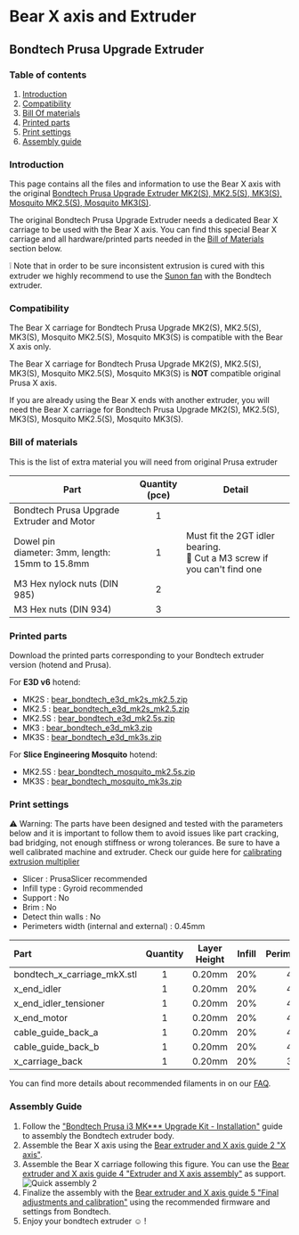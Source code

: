 # Bear X axis and Extruder

## Bondtech Prusa Upgrade Extruder

### Table of contents
  1. [Introduction](#introduction)
  1. [Compatibility](#compatibility)
  1. [Bill Of materials](#bill-of-materials)
  1. [Printed parts](#printed-parts)
  1. [Print settings](#print-settings)
  1. [Assembly guide](#assembly-guide)



### Introduction

This page contains all the files and information to use the Bear X axis with the original [Bondtech Prusa Upgrade Extruder MK2(S), MK2.5(S), MK3(S), Mosquito MK2.5(S), Mosquito MK3(S)](https://www.bondtech.se/en/product-category/upgrade-kits/prusa/).

The original Bondtech Prusa Upgrade Extruder needs a dedicated Bear X carriage to be used with the Bear X axis. You can find this special Bear X carriage and all hardware/printed parts needed in the [Bill of Materials](#bill-of-materials) section below.

:grey_exclamation: Note that in order to be sure inconsistent extrusion is cured with this extruder we highly recommend to use the [Sunon fan](../hotend_fan) with the Bondtech extruder.



### Compatibility

The Bear X carriage for Bondtech Prusa Upgrade MK2(S), MK2.5(S), MK3(S), Mosquito MK2.5(S), Mosquito MK3(S) is compatible with the Bear X axis only.

The Bear X carriage for Bondtech Prusa Upgrade MK2(S), MK2.5(S), MK3(S), Mosquito MK2.5(S), Mosquito MK3(S) is **NOT** compatible original Prusa X axis.

If you are already using the Bear X ends with another extruder, you will need the Bear X carriage for Bondtech Prusa Upgrade MK2(S), MK2.5(S), MK3(S), Mosquito MK2.5(S), Mosquito MK3(S).



### Bill of materials

This is the list of extra material you will need from original Prusa extruder

| Part     | Quantity<br>(pce) | Detail |
|----------|:---------------:|--------|
| Bondtech Prusa Upgrade Extruder and Motor | 1 | |
| Dowel pin<br/>diameter: 3mm, length: 15mm to 15.8mm | 1 | Must fit the 2GT idler bearing.<br/>:pushpin: Cut a M3 screw if you can't find one |
| M3 Hex nylock nuts (DIN 985) | 2 | |
| M3 Hex nuts (DIN 934) | 3 | |



### Printed parts

Download the printed parts corresponding to your Bondtech extruder version (hotend and Prusa).

For **E3D v6** hotend:
  * MK2S : [bear_bondtech_e3d_mk2s_mk2.5.zip](printed_parts/bear_bondtech_e3d_mk2s_mk2.5.zip?raw=true)
  * MK2.5 : [bear_bondtech_e3d_mk2s_mk2.5.zip](printed_parts/bear_bondtech_e3d_mk2s_mk2.5.zip?raw=true)
  * MK2.5S : [bear_bondtech_e3d_mk2.5s.zip](printed_parts/bear_bondtech_e3d_mk2.5s.zip?raw=true)
  * MK3 : [bear_bondtech_e3d_mk3.zip](printed_parts/bear_bondtech_e3d_mk3.zip?raw=true)
  * MK3S : [bear_bondtech_e3d_mk3s.zip](printed_parts/bear_bondtech_e3d_mk3s.zip?raw=true)

For **Slice Engineering Mosquito** hotend:
  * MK2.5S : [bear_bondtech_mosquito_mk2.5s.zip](printed_parts/bear_bondtech_mosquito_mk2.5s.zip?raw=true)
  * MK3S : [bear_bondtech_mosquito_mk3s.zip](printed_parts/bear_bondtech_mosquito_mk3s.zip?raw=true)



### Print settings

:warning: Warning: The parts have been designed and tested with the parameters below and it is important to follow them to avoid issues like part cracking, bad bridging, not enough stiffness or wrong tolerances. Be sure to have a well calibrated machine and extruder. Check our guide here for [calibrating extrusion multiplier](https://guides.bear-lab.com/Guide/Extrusion+multiplier+and+filament+diameter/8?lang=en)

  * Slicer : PrusaSlicer recommended
  * Infill type : Gyroid recommended
  * Support : No
  * Brim : No
  * Detect thin walls : No
  * Perimeters width (internal and external) : 0.45mm

| Part | Quantity | Layer Height | Infill | Perimeters | Top/Bottom Layers | Filament Type |
|:-----|:--------:|:------------:|:------:|:----------:|:-----------------:|:-------------:|
| bondtech_x_carriage_mkX.stl | 1 | 0.20mm | 20% | 4 | 5 | PETG |
| x_end_idler                 | 1 | 0.20mm | 20% | 4 | 5 | PETG |
| x_end_idler_tensioner       | 1 | 0.20mm | 20% | 4 | 5 | PETG |
| x_end_motor                 | 1 | 0.20mm | 20% | 4 | 5 | PETG |
| cable_guide_back_a          | 1 | 0.20mm | 20% | 4 | 5 | PETG |
| cable_guide_back_b          | 1 | 0.20mm | 20% | 4 | 5 | PETG |
| x_carriage_back             | 1 | 0.20mm | 20% | 3 | 5 | PETG |

You can find more details about recommended filaments in on our [FAQ](https://guides.bear-lab.com/Wiki/Bear_FAQ).


### Assembly Guide

  1. Follow the ["Bondtech Prusa i3 MK*** Upgrade Kit - Installation"](https://support.bondtech.se/c/Prusa) guide to assembly the Bondtech extruder body.
  1. Assemble the Bear X axis using the [Bear extruder and X axis guide 2 "X axis"](https://guides.bear-lab.com/Guide/2.+X+axis/17?lang=en).
  1. Assemble the Bear X carriage following this figure. You can use the [Bear extruder and X axis guide 4 "Extruder and X axis assembly"](https://guides.bear-lab.com/Guide/4.+Extruder+and+X+axis+assembly/20?lang=en) as support.
    ![Quick assembly 2](assembly/quick_assembly_2.jpg)
  1. Finalize the assembly with the [Bear extruder and X axis guide 5 "Final adjustments and calibration"](https://guides.bear-lab.com/Guide/5.+Final+adjustments+and+calibration/14?lang=en) using the recommended firmware and settings from Bondtech.
  1. Enjoy your bondtech extruder :relaxed: !
